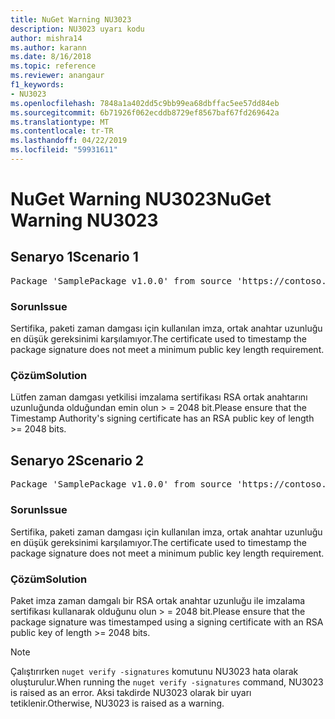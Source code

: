 ```yaml
---
title: NuGet Warning NU3023
description: NU3023 uyarı kodu
author: mishra14
ms.author: karann
ms.date: 8/16/2018
ms.topic: reference
ms.reviewer: anangaur
f1_keywords:
- NU3023
ms.openlocfilehash: 7848a1a402dd5c9bb99ea68dbffac5ee57dd84eb
ms.sourcegitcommit: 6b71926f062ecddb8729ef8567baf67fd269642a
ms.translationtype: MT
ms.contentlocale: tr-TR
ms.lasthandoff: 04/22/2019
ms.locfileid: "59931611"
---
```

# <a name="nuget-warning-nu3023"></a><span data-ttu-id="5fa5b-103">NuGet Warning NU3023</span><span class="sxs-lookup"><span data-stu-id="5fa5b-103">NuGet Warning NU3023</span></span>

## <a name="scenario-1"></a><span data-ttu-id="5fa5b-104">Senaryo 1</span><span class="sxs-lookup"><span data-stu-id="5fa5b-104">Scenario 1</span></span>

<pre>Package 'SamplePackage v1.0.0' from source 'https://contoso.com/index.json': The timestamp certificate does not meet a minimum public key length requirement.</pre>

### <a name="issue"></a><span data-ttu-id="5fa5b-105">Sorun</span><span class="sxs-lookup"><span data-stu-id="5fa5b-105">Issue</span></span>

<span data-ttu-id="5fa5b-106">Sertifika, paketi zaman damgası için kullanılan imza, ortak anahtar uzunluğu en düşük gereksinimi karşılamıyor.</span><span class="sxs-lookup"><span data-stu-id="5fa5b-106">The certificate used to timestamp the package signature does not meet a minimum public key length requirement.</span></span>


### <a name="solution"></a><span data-ttu-id="5fa5b-107">Çözüm</span><span class="sxs-lookup"><span data-stu-id="5fa5b-107">Solution</span></span>

<span data-ttu-id="5fa5b-108">Lütfen zaman damgası yetkilisi imzalama sertifikası RSA ortak anahtarını uzunluğunda olduğundan emin olun > = 2048 bit.</span><span class="sxs-lookup"><span data-stu-id="5fa5b-108">Please ensure that the  Timestamp Authority's signing certificate has an RSA public key of length >= 2048 bits.</span></span>



## <a name="scenario-2"></a><span data-ttu-id="5fa5b-109">Senaryo 2</span><span class="sxs-lookup"><span data-stu-id="5fa5b-109">Scenario 2</span></span>

<pre>Package 'SamplePackage v1.0.0' from source 'https://contoso.com/index.json': The primary signature's timestamp certificate does not meet a minimum public key length requirement.</pre>

### <a name="issue"></a><span data-ttu-id="5fa5b-110">Sorun</span><span class="sxs-lookup"><span data-stu-id="5fa5b-110">Issue</span></span>

<span data-ttu-id="5fa5b-111">Sertifika, paketi zaman damgası için kullanılan imza, ortak anahtar uzunluğu en düşük gereksinimi karşılamıyor.</span><span class="sxs-lookup"><span data-stu-id="5fa5b-111">The certificate used to timestamp the package signature does not meet a minimum public key length requirement.</span></span>


### <a name="solution"></a><span data-ttu-id="5fa5b-112">Çözüm</span><span class="sxs-lookup"><span data-stu-id="5fa5b-112">Solution</span></span>

<span data-ttu-id="5fa5b-113">Paket imza zaman damgalı bir RSA ortak anahtar uzunluğu ile imzalama sertifikası kullanarak olduğunu olun > = 2048 bit.</span><span class="sxs-lookup"><span data-stu-id="5fa5b-113">Please ensure that the package signature was timestamped using a signing certificate with an RSA public key of length >= 2048 bits.</span></span>


> [!Note]
> <span data-ttu-id="5fa5b-114">Çalıştırırken `nuget verify -signatures` komutunu NU3023 hata olarak oluşturulur.</span><span class="sxs-lookup"><span data-stu-id="5fa5b-114">When running the `nuget verify -signatures` command, NU3023 is raised as an error.</span></span> <span data-ttu-id="5fa5b-115">Aksi takdirde NU3023 olarak bir uyarı tetiklenir.</span><span class="sxs-lookup"><span data-stu-id="5fa5b-115">Otherwise, NU3023 is raised as a warning.</span></span>